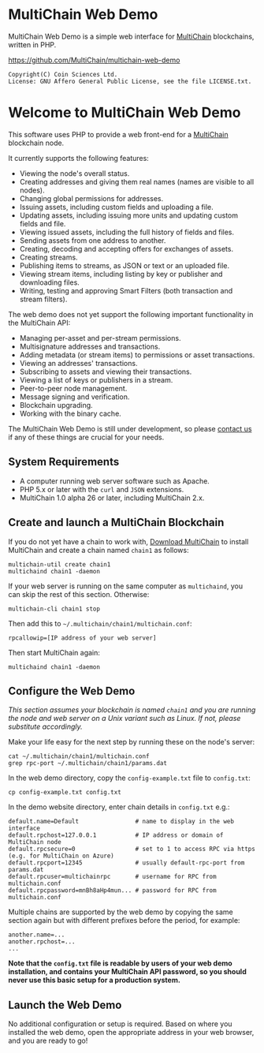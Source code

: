 MultiChain Web Demo
===================

MultiChain Web Demo is a simple web interface for [MultiChain](http://www.multichain.com/) blockchains, written in PHP.

https://github.com/MultiChain/multichain-web-demo

    Copyright(C) Coin Sciences Ltd.
    License: GNU Affero General Public License, see the file LICENSE.txt.


Welcome to MultiChain Web Demo
==============================

This software uses PHP to provide a web front-end for a [MultiChain](http://www.multichain.com/) blockchain node.

It currently supports the following features:

* Viewing the node's overall status.
* Creating addresses and giving them real names (names are visible to all nodes).
* Changing global permissions for addresses.
* Issuing assets, including custom fields and uploading a file.
* Updating assets, including issuing more units and updating custom fields and file.
* Viewing issued assets, including the full history of fields and files.
* Sending assets from one address to another.
* Creating, decoding and accepting offers for exchanges of assets.
* Creating streams.
* Publishing items to streams, as JSON or text or an uploaded file.
* Viewing stream items, including listing by key or publisher and downloading files.
* Writing, testing and approving Smart Filters (both transaction and stream filters).

The web demo does not yet support the following important functionality in the MultiChain API:

* Managing per-asset and per-stream permissions.
* Multisignature addresses and transactions.
* Adding metadata (or stream items) to permissions or asset transactions.
* Viewing an addresses' transactions.
* Subscribing to assets and viewing their transactions.
* Viewing a list of keys or publishers in a stream.
* Peer-to-peer node management.
* Message signing and verification.
* Blockchain upgrading.
* Working with the binary cache.

The MultiChain Web Demo is still under development, so please [contact us](http://www.multichain.com/contact-us/) if any of these things are crucial for your needs.


System Requirements
-------------------

* A computer running web server software such as Apache.
* PHP 5.x or later with the `curl` and `JSON` extensions.
* MultiChain 1.0 alpha 26 or later, including MultiChain 2.x.


Create and launch a MultiChain Blockchain
-----------------------------------------

If you do not yet have a chain to work with, [Download MultiChain](http://www.multichain.com/download-install/) to install MultiChain and create a chain named `chain1` as follows:

    multichain-util create chain1
    multichaind chain1 -daemon
    
If your web server is running on the same computer as `multichaind`, you can skip the rest of this section. Otherwise:

    multichain-cli chain1 stop

Then add this to `~/.multichain/chain1/multichain.conf`:

    rpcallowip=[IP address of your web server]
  
Then start MultiChain again:
  
    multichaind chain1 -daemon



Configure the Web Demo
----------------------

_This section assumes your blockchain is named `chain1` and you are running the node and web server on a Unix variant such as Linux. If not, please substitute accordingly._

Make your life easy for the next step by running these on the node's server:

    cat ~/.multichain/chain1/multichain.conf
    grep rpc-port ~/.multichain/chain1/params.dat
    
In the web demo directory, copy the `config-example.txt` file to `config.txt`:

	cp config-example.txt config.txt
  
In the demo website directory, enter chain details in `config.txt` e.g.:

    default.name=Default                # name to display in the web interface
    default.rpchost=127.0.0.1           # IP address or domain of MultiChain node
    default.rpcsecure=0                 # set to 1 to access RPC via https (e.g. for MultiChain on Azure)
    default.rpcport=12345               # usually default-rpc-port from params.dat
    default.rpcuser=multichainrpc       # username for RPC from multichain.conf
    default.rpcpassword=mnBh8aHp4mun... # password for RPC from multichain.conf

Multiple chains are supported by the web demo by copying the same section again but with different prefixes before the period, for example:

	another.name=...
	another.rpchost=...
	...

**Note that the `config.txt` file is readable by users of your web demo installation, and contains your MultiChain API password, so you should never use this basic setup for a production system.**


Launch the Web Demo
-------------------

No additional configuration or setup is required. Based on where you installed the web demo, open the appropriate address in your web browser, and you are ready to go!
